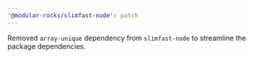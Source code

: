```yaml
---
'@modular-rocks/slimfast-node': patch
---
```


Removed `array-unique` dependency from `slimfast-node` to streamline the package dependencies.

